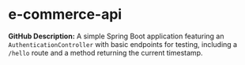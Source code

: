 # e-commerce-api
**GitHub Description:**   A simple Spring Boot application featuring an `AuthenticationController` with basic endpoints for testing, including a `/hello` route and a method returning the current timestamp.
